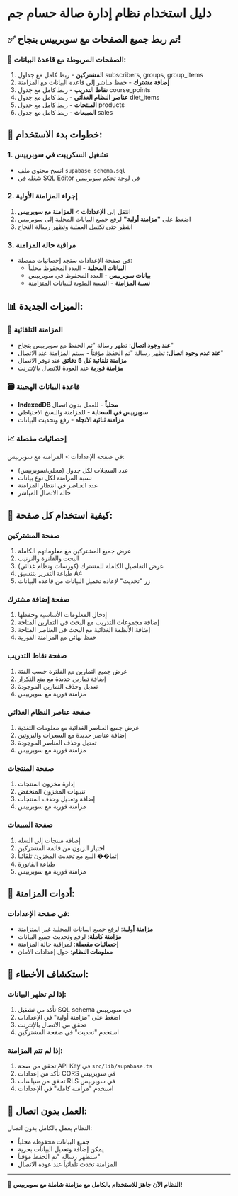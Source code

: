 # دليل استخدام نظام إدارة صالة حسام جم

## ✅ تم ربط جميع الصفحات مع سوبربيس بنجاح!

### 🔧 **الصفحات المربوطة مع قاعدة البيانات:**

1. **المشتركين** - ربط كامل مع جداول subscribers, groups, group_items
2. **إضافة مشترك** - حفظ مباشر إلى قاعدة البيانات مع المزامنة
3. **نقاط التدريب** - ربط كامل مع جدول course_points
4. **عناصر النظام الغذائي** - ربط كامل مع جدول diet_items
5. **المنتجات** - ربط كامل مع جدول products
6. **المبيعات** - ربط كامل مع جدول sales

## 🚀 **خطوات بدء الاستخدام:**

### 1. **تشغيل السكريبت في سوبربيس**

- انسخ محتوى ملف `supabase_schema.sql`
- شغله في SQL Editor في لوحة تحكم سوبربيس

### 2. **إجراء المزامنة الأولية**

1. انتقل إلى **الإعدادات** > **المزامنة مع سوبربيس**
2. اضغط على **"مزامنة أولية"** لرفع جميع البيانات المحلية إلى سوبربيس
3. انتظر حتى تكتمل العملية وتظهر رسالة النجاح

### 3. **مراقبة حالة المزامنة**

- في صفحة الإعدادات ستجد إحصائيات مفصلة:
  - **البيانات المحلية** - العدد المحفوظ محلياً
  - **بيانات سوبربيس** - العدد المحفوظ في سوبربيس
  - **نسبة المزامنة** - النسبة المئوية للبيانات المتزامنة

## 📊 **الميزات الجديدة:**

### 🔄 **المزامنة التلقائية**

- **عند وجود اتصال**: تظهر رسالة "تم الحفظ مع سوبربيس بنجاح"
- **عند عدم وجود اتصال**: تظهر رسالة "تم الحفظ مؤقتاً - سيتم المزامنة عند الاتصال"
- **مزامنة تلقائية كل 5 دقائق** عند توفر الاتصال
- **مزامنة فورية** عند العودة للاتصال بالإنترنت

### 🗃️ **قاعدة البيانات الهجينة**

- **IndexedDB محلياً** - للعمل بدون اتصال
- **سوبربيس في السحابة** - للمزامنة والنسخ الاحتياطي
- **مزامنة ثنائية الاتجاه** - رفع وتحديث البيانات

### 📈 **إحصائيات مفصلة**

في صفحة الإعدادات > المزامنة مع سوبربيس:

- عدد السجلات لكل جدول (محلي/سوبربيس)
- نسبة المزامنة لكل نوع بيانات
- عدد العناصر في انتظار المزامنة
- حالة الاتصال المباشر

## 🎯 **كيفية استخدام كل صفحة:**

### **صفحة المشتركين**

1. عرض جميع المشتركين مع معلوماتهم الكاملة
2. البحث والفلترة والترتيب
3. عرض التفاصيل الكاملة للمشترك (كورسات ونظام غذائي)
4. طباعة التقرير بتنسيق A4
5. زر "تحديث" لإعادة تحميل البيانات من قاعدة البيانات

### **صفحة إضافة مشترك**

1. إدخال المعلومات الأساسية وحفظها
2. إضافة مجموعات التدريب مع البحث في التمارين المتاحة
3. إضافة الأنظمة الغذائية مع البحث في العناصر المتاحة
4. حفظ نهائي مع المزامنة الفورية

### **صفحة نقاط التدريب**

1. عرض جميع التمارين مع الفلترة حسب الفئة
2. إضافة تمارين جديدة مع منع التكرار
3. تعديل وحذف التمارين الموجودة
4. مزامنة فورية مع سوبربيس

### **صفحة عناصر النظام الغذائي**

1. عرض جميع العناصر الغذائية مع معلومات التغذية
2. إضافة عناصر جديدة مع السعرات والبروتين
3. تعديل وحذف العناصر الموجودة
4. مزامنة فورية مع سوبربيس

### **صفحة المنتجات**

1. إدارة مخزون المنتجات
2. تنبيهات المخزون المنخفض
3. إضافة وتعديل وحذف المنتجات
4. مزامنة فورية مع سوبربيس

### **صفحة المبيعات**

1. إضافة منتجات إلى السلة
2. اختيار الزبون من قائمة المشتركين
3. إتما�� البيع مع تحديث المخزون تلقائياً
4. طباعة الفاتورة
5. مزامنة فورية مع سوبربيس

## 🔧 **أدوات المزامنة:**

### **في صفحة الإعدادات:**

- **مزامنة أولية**: لرفع جميع البيانات المحلية غير المتزامنة
- **مزامنة كاملة**: لرفع وتحديث جميع البيانات
- **إحصائيات مفصلة**: لمراقبة حالة المزامنة
- **معلومات النظام**: حول إعدادات الأمان

## 🚨 **استكشاف الأخطاء:**

### **إذا لم تظهر البيانات:**

1. تأكد من تشغيل SQL schema في سوبربيس
2. اضغط على "مزامنة أولية" في الإعدادات
3. تحقق من الاتصال بالإنترنت
4. استخدم "تحديث" في صفحة المشتركين

### **إذا لم تتم المزامنة:**

1. تحقق من صحة API Key في `src/lib/supabase.ts`
2. تأكد من إعدادات CORS في سوبربيس
3. تحقق من سياسات RLS في سوبربيس
4. استخدم "مزامنة كاملة" في الإعدادات

## 📱 **العمل بدون اتصال:**

النظام يعمل بالكامل بدون اتصال:

- جميع البيانات محفوظة محلياً
- يمكن إضافة وتعديل البيانات بحرية
- ستظهر رسالة "تم الحفظ مؤقتاً"
- المزامنة تحدث تلقائياً عند عودة الاتصال

---

🎉 **النظام الآن جاهز للاستخدام بالكامل مع مزامنة شاملة مع سوبربيس!**
